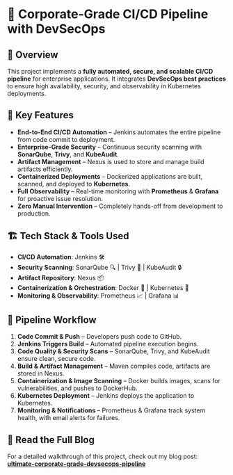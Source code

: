 # 🚀 Corporate-Grade CI/CD Pipeline with DevSecOps

## 📌 Overview
This project implements a **fully automated, secure, and scalable CI/CD pipeline** for enterprise applications. It integrates **DevSecOps best practices** to ensure high availability, security, and observability in Kubernetes deployments.

## 🎯 Key Features
- **End-to-End CI/CD Automation** – Jenkins automates the entire pipeline from code commit to deployment.
- **Enterprise-Grade Security** – Continuous security scanning with **SonarQube**, **Trivy**, and **KubeAudit**.
- **Artifact Management** – Nexus is used to store and manage build artifacts efficiently.
- **Containerized Deployments** – Dockerized applications are built, scanned, and deployed to **Kubernetes**.
- **Full Observability** – Real-time monitoring with **Prometheus** & **Grafana** for proactive issue resolution.
- **Zero Manual Intervention** – Completely hands-off from development to production.

## 🏗️ Tech Stack & Tools Used
- **CI/CD Automation**: Jenkins 🛠️
- **Security Scanning**: SonarQube 🔍 | Trivy 🦠 | KubeAudit 🔒
- **Artifact Repository**: Nexus 📦
- **Containerization & Orchestration**: Docker 🐳 | Kubernetes 🚢
- **Monitoring & Observability**: Prometheus 📈 | Grafana 📊

## 🔧 Pipeline Workflow
1. **Code Commit & Push** – Developers push code to GitHub.
2. **Jenkins Triggers Build** – Automated pipeline execution begins.
3. **Code Quality & Security Scans** – SonarQube, Trivy, and KubeAudit ensure clean, secure code.
4. **Build & Artifact Management** – Maven compiles code, artifacts are stored in Nexus.
5. **Containerization & Image Scanning** – Docker builds images, scans for vulnerabilities, and pushes to DockerHub.
6. **Kubernetes Deployment** – Jenkins deploys the application to Kubernetes.
7. **Monitoring & Notifications** – Prometheus & Grafana track system health, with email alerts for failures.

## 📖 Read the Full Blog  
For a detailed walkthrough of this project, check out my blog post: [**ultimate-corporate-grade-devsecops-pipeline**](https://itspraduman.hashnode.dev/ultimate-corporate-grade-devsecops-pipeline)  
